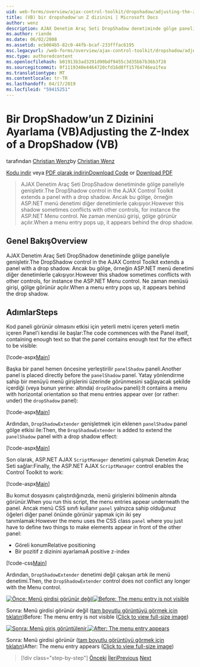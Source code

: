 ```yaml
---
uid: web-forms/overview/ajax-control-toolkit/dropshadow/adjusting-the-z-index-of-a-dropshadow-vb
title: (VB) bir dropshadow'un Z dizinini | Microsoft Docs
author: wenz
description: AJAX Denetim Araç Seti DropShadow denetiminde gölge paneliyle genişletir. Ancak bu gölge bazen diğer denetimlerle yükleme konumu için çakışan...
ms.author: riande
ms.date: 06/02/2008
ms.assetid: ecb004b5-82c0-44fb-bcaf-233fffac6195
msc.legacyurl: /web-forms/overview/ajax-control-toolkit/dropshadow/adjusting-the-z-index-of-a-dropshadow-vb
msc.type: authoredcontent
ms.openlocfilehash: b01913b3ad3291d90bdf9455c3d35bb7b36b3f28
ms.sourcegitcommit: 0f1119340e4464720cfd16d0ff15764746ea1fea
ms.translationtype: MT
ms.contentlocale: tr-TR
ms.lasthandoff: 04/17/2019
ms.locfileid: "59415251"
---
```

# <a name="adjusting-the-z-index-of-a-dropshadow-vb"></a><span data-ttu-id="69c17-104">Bir DropShadow’un Z Dizinini Ayarlama (VB)</span><span class="sxs-lookup"><span data-stu-id="69c17-104">Adjusting the Z-Index of a DropShadow (VB)</span></span>

<span data-ttu-id="69c17-105">tarafından [Christian Wenz](https://github.com/wenz)</span><span class="sxs-lookup"><span data-stu-id="69c17-105">by [Christian Wenz](https://github.com/wenz)</span></span>

<span data-ttu-id="69c17-106">[Kodu indir](http://download.microsoft.com/download/5/1/6/51652a81-500b-4f6b-88d3-617103e7941e/DropShadow1.vb.zip) veya [PDF olarak indirin](http://download.microsoft.com/download/b/6/a/b6ae89ee-df69-4c87-9bfb-ad1eb2b23373/dropshadow1VB.pdf)</span><span class="sxs-lookup"><span data-stu-id="69c17-106">[Download Code](http://download.microsoft.com/download/5/1/6/51652a81-500b-4f6b-88d3-617103e7941e/DropShadow1.vb.zip) or [Download PDF](http://download.microsoft.com/download/b/6/a/b6ae89ee-df69-4c87-9bfb-ad1eb2b23373/dropshadow1VB.pdf)</span></span>

> <span data-ttu-id="69c17-107">AJAX Denetim Araç Seti DropShadow denetiminde gölge paneliyle genişletir.</span><span class="sxs-lookup"><span data-stu-id="69c17-107">The DropShadow control in the AJAX Control Toolkit extends a panel with a drop shadow.</span></span> <span data-ttu-id="69c17-108">Ancak bu gölge, örneğin ASP.NET menü denetimi diğer denetimlerle çakışıyor.</span><span class="sxs-lookup"><span data-stu-id="69c17-108">However this shadow sometimes conflicts with other controls, for instance the ASP.NET Menu control.</span></span> <span data-ttu-id="69c17-109">Ne zaman menüsü girişi, gölge görünür açılır.</span><span class="sxs-lookup"><span data-stu-id="69c17-109">When a menu entry pops up, it appears behind the drop shadow.</span></span>


## <a name="overview"></a><span data-ttu-id="69c17-110">Genel Bakış</span><span class="sxs-lookup"><span data-stu-id="69c17-110">Overview</span></span>

<span data-ttu-id="69c17-111">AJAX Denetim Araç Seti DropShadow denetiminde gölge paneliyle genişletir.</span><span class="sxs-lookup"><span data-stu-id="69c17-111">The DropShadow control in the AJAX Control Toolkit extends a panel with a drop shadow.</span></span> <span data-ttu-id="69c17-112">Ancak bu gölge, örneğin ASP.NET menü denetimi diğer denetimlerle çakışıyor.</span><span class="sxs-lookup"><span data-stu-id="69c17-112">However this shadow sometimes conflicts with other controls, for instance the ASP.NET Menu control.</span></span> <span data-ttu-id="69c17-113">Ne zaman menüsü girişi, gölge görünür açılır.</span><span class="sxs-lookup"><span data-stu-id="69c17-113">When a menu entry pops up, it appears behind the drop shadow.</span></span>

## <a name="steps"></a><span data-ttu-id="69c17-114">Adımlar</span><span class="sxs-lookup"><span data-stu-id="69c17-114">Steps</span></span>

<span data-ttu-id="69c17-115">Kod paneli görünür olmasını etkisi için yeterli metni içeren yeterli metin içeren Panel'i kendisi ile başlar:</span><span class="sxs-lookup"><span data-stu-id="69c17-115">The code commences with the Panel itself, containing enough text so that the panel contains enough text for the effect to be visible:</span></span>

[!code-aspx[Main](adjusting-the-z-index-of-a-dropshadow-vb/samples/sample1.aspx)]

<span data-ttu-id="69c17-116">Başka bir panel hemen öncesine yerleştirilir `panelShadow` paneli.</span><span class="sxs-lookup"><span data-stu-id="69c17-116">Another panel is placed directly before the `panelShadow` panel.</span></span> <span data-ttu-id="69c17-117">Yatay yönlendirme sahip bir menüyü menü girişlerini üzerinde görünmesini sağlayacak şekilde içerdiği (veya bunun yerine: altında) `dropShadow` paneli):</span><span class="sxs-lookup"><span data-stu-id="69c17-117">It contains a menu with horizontal orientation so that menu entries appear over (or rather: under) the `dropShadow` panel):</span></span>

[!code-aspx[Main](adjusting-the-z-index-of-a-dropshadow-vb/samples/sample2.aspx)]

<span data-ttu-id="69c17-118">Ardından, `DropShadowExtender` genişletmek için eklenen `panelShadow` panel gölge etkisi ile:</span><span class="sxs-lookup"><span data-stu-id="69c17-118">Then, the `DropShadowExtender` is added to extend the `panelShadow` panel with a drop shadow effect:</span></span>

[!code-aspx[Main](adjusting-the-z-index-of-a-dropshadow-vb/samples/sample3.aspx)]

<span data-ttu-id="69c17-119">Son olarak, ASP.NET AJAX `ScriptManager` denetimi çalışmak Denetim Araç Seti sağlar:</span><span class="sxs-lookup"><span data-stu-id="69c17-119">Finally, the ASP.NET AJAX `ScriptManager` control enables the Control Toolkit to work:</span></span>

[!code-aspx[Main](adjusting-the-z-index-of-a-dropshadow-vb/samples/sample4.aspx)]

<span data-ttu-id="69c17-120">Bu komut dosyasını çalıştırdığınızda, menü girişlerini bölmenin altında görünür.</span><span class="sxs-lookup"><span data-stu-id="69c17-120">When you run this script, the menu entries appear underneath the panel.</span></span> <span data-ttu-id="69c17-121">Ancak menü CSS sınıfı kullanır `panel` yalnızca sahip olduğunuz öğeleri diğer panel önünde görünür yapmak için iki şey tanımlamak:</span><span class="sxs-lookup"><span data-stu-id="69c17-121">However the menu uses the CSS class `panel` where you just have to define two things to make elements appear in front of the other panel:</span></span>

- <span data-ttu-id="69c17-122">Göreli konum</span><span class="sxs-lookup"><span data-stu-id="69c17-122">Relative positioning</span></span>
- <span data-ttu-id="69c17-123">Bir pozitif z dizinini ayarlama</span><span class="sxs-lookup"><span data-stu-id="69c17-123">A positive z-index</span></span>

[!code-css[Main](adjusting-the-z-index-of-a-dropshadow-vb/samples/sample5.css)]

<span data-ttu-id="69c17-124">Ardından, `DropShadowExtender` denetimi değil çakışan artık ile menü denetimi.</span><span class="sxs-lookup"><span data-stu-id="69c17-124">Then, the `DropShadowExtender` control does not conflict any longer with the Menu control.</span></span>


<span data-ttu-id="69c17-125">[![Önce: Menü girdisi görünür değil](adjusting-the-z-index-of-a-dropshadow-vb/_static/image2.png)](adjusting-the-z-index-of-a-dropshadow-vb/_static/image1.png)</span><span class="sxs-lookup"><span data-stu-id="69c17-125">[![Before: The menu entry is not visible](adjusting-the-z-index-of-a-dropshadow-vb/_static/image2.png)](adjusting-the-z-index-of-a-dropshadow-vb/_static/image1.png)</span></span>

<span data-ttu-id="69c17-126">Sonra: Menü girdisi görünür değil ([tam boyutlu görüntüyü görmek için tıklatın](adjusting-the-z-index-of-a-dropshadow-vb/_static/image3.png))</span><span class="sxs-lookup"><span data-stu-id="69c17-126">Before: The menu entry is not visible ([Click to view full-size image](adjusting-the-z-index-of-a-dropshadow-vb/_static/image3.png))</span></span>


<span data-ttu-id="69c17-127">[![Sonra: Menü giriş görüntülenir.](adjusting-the-z-index-of-a-dropshadow-vb/_static/image5.png)](adjusting-the-z-index-of-a-dropshadow-vb/_static/image4.png)</span><span class="sxs-lookup"><span data-stu-id="69c17-127">[![After: The menu entry appears](adjusting-the-z-index-of-a-dropshadow-vb/_static/image5.png)](adjusting-the-z-index-of-a-dropshadow-vb/_static/image4.png)</span></span>

<span data-ttu-id="69c17-128">Sonra: Menü girdisi görünür ([tam boyutlu görüntüyü görmek için tıklatın](adjusting-the-z-index-of-a-dropshadow-vb/_static/image6.png))</span><span class="sxs-lookup"><span data-stu-id="69c17-128">After: The menu entry appears ([Click to view full-size image](adjusting-the-z-index-of-a-dropshadow-vb/_static/image6.png))</span></span>

> [!div class="step-by-step"]
> <span data-ttu-id="69c17-129">[Önceki](manipulating-dropshadow-properties-from-client-code-cs.md)
> [İleri](manipulating-dropshadow-properties-from-client-code-vb.md)</span><span class="sxs-lookup"><span data-stu-id="69c17-129">[Previous](manipulating-dropshadow-properties-from-client-code-cs.md)
[Next](manipulating-dropshadow-properties-from-client-code-vb.md)</span></span>
